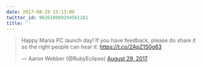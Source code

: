 ```yaml
---
date: 2017-08-29 15:13:09
twitter_id: 902610089294561281
title: ''
---
```


<blockquote class="twitter-tweet"><p lang="en" dir="ltr">Happy Mania PC launch day! If you have feedback, please do share it so the right people can hear it: <a href="https://t.co/2ApZ1S0g63">https://t.co/2ApZ1S0g63</a></p>&mdash; Aaron Webber (@RubyEclipse) <a href="https://twitter.com/RubyEclipse/status/902607350866911232?ref_src=twsrc%5Etfw">August 29, 2017</a></blockquote>
<script async src="https://platform.twitter.com/widgets.js" charset="utf-8"></script>
